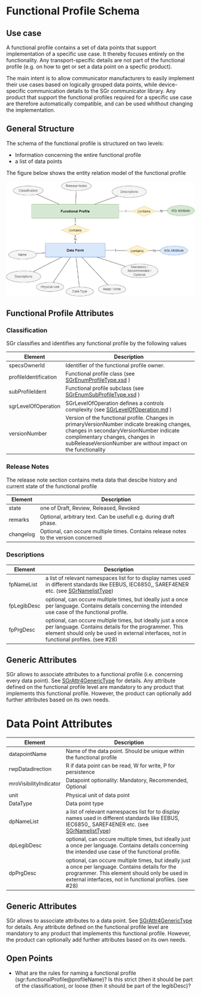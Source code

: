 # Functional Profile Schema

## Use case

A functional profile contains a set of data points that support implementation of a specific use case. It thereby
focuses entirely on the functionality. Any transport-specific details are not part of the functional profile (e.g.
on how to get or set a data point on a specfic product).

The main intent is to allow communicator manufacturers to easily implement their use cases based on logically grouped data points, while device-specific communication details to the SGr communicator library. Any product that support the functional profiles required for a specific use case are therefore  automatically compatible, and can be used whithout changing the implementation.

## General Structure
The schema of the functional profile is structured on two levels:
- Information concerning the entire functional profile
- a list of data points

The figure below shows the entity relation model of the functional profile

![Functional Profile Entity Relation](functionalProfile.drawio.png)

## Functional Profile Attributes

### Classification
SGr classifies and identifies any functional profile by the following values

| Element               | Description |
|-----------------------|-------------|
| specsOwnerId          | Identifier of the functional profile owner. |
| profileIdentification | Functional profile class (see [SGrEnumProfileType.xsd](/SchemaDatabase/SGr/Generic/SGrEnumProfileType.xsd) ) |
| subProfileIdent       | Functional profile subclass (see [SGrEnumSubProfileType.xsd](/SchemaDatabase/SGr/Generic/SGrEnumSubProfileType.xsd) ) |
| sgrLevelOfOperation   | SGrLevelOfOperation defines a controls complexity  (see [SGrLevelOfOperation.md](SGrLevelOfOperation.md) ) |
| versionNumber         | Version of the functional profile. Changes in primaryVersionNumber indicate breaking changes, changes in secondaryVersionNumber indicate complimentary changes, changes in subReleaseVersionNumber are without impact on the functionality | 

### Release Notes
The release note section contains meta data that descibe history and current state of the functional profile

| Element   | Description |
|-----------|-------------|
| state     | one of Draft, Review, Released, Revoked |
| remarks   |  Optional, arbitrary text. Can be usefull e.g. during draft phase. |
| changelog | Optional, can occure multiple times. Contains release notes to the version concerned |

### Descriptions
| Element     | Description |
|-------------|-------------|
| fpNameList  | a list of relevant namespaces list for to display names used in different standards like EEBUS, IEC6850,, SAREF4ENER etc. (see [SGrNamelistType](SGrNamelistType.md))|
| fpLegibDesc | optional, can occure multiple times, but ideally just a once per language. Contains details concerning the intended use case of the functional profile. |
| fpPrgDesc   | optional, can occure multiple times, but ideally just a once per language. Contains details for the programmer. This element should only be used in external interfaces, not in functional profiles. (see #28) |


## Generic Attributes
SGr allows to associate attributes to a functional profile (i.e. concerning every data point). See [SGrAttr4GenericType](SGrAttr4GenericType.md) for details. Any attribute defined on the functional profile level are mandatory to any product that implements this functional profile. However, the product can optionally add further attributes based on its own needs.

# Data Point Attributes
| Element     | Description |
|-------------|-------------|
| datapointName | Name of the data point. Should be unique within the functional profile |
| rwpDatadirection | R if data point can be read, W for write, P for persistence |
| mroVisibilityIndicator | Datapoint optionality: Mandatory, Recommended, Optional |
| unit | Physical unit of data point |
| DataType |  Data point type|
| dpNameList | a list of relevant namespaces list for to display names used in different standards like EEBUS, IEC6850,, SAREF4ENER etc. (see [SGrNamelistType](SGrNamelistType.md))|
| dpLegibDesc | optional, can occure multiple times, but ideally just a once per language. Contains details concerning the intended use case of the functional profile. |
| dpPrgDesc | optional, can occure multiple times, but ideally just a once per language. Contains details for the programmer. This element should only be used in external interfaces, not in functional profiles. (see #28) |


## Generic Attributes
SGr allows to associate attributes to a data point. See [SGrAttr4GenericType](SGrAttr4GenericType.md) for details.
Any attribute defined on the functional profile level are mandatory to any product that implements this functional profile. However, the product can optionally add further attributes based on its own needs.

## Open Points
- What are the rules for naming a functional profile (sgr:functionalProfile@profileName)? Is this strict (then it should be part of the classification), or loose (then it should be part of the legibDesc)?